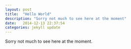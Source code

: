 ```yaml
---
layout: post
title:  "Hello World"
description: "Sorry not much to see here at the moment"
date:   2014-12-13 22:37:54
categories: jekyll update
---
```

Sorry not much to see here at the moment.

